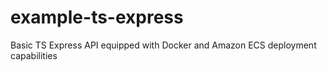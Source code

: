 # example-ts-express

Basic TS Express API equipped with Docker and Amazon ECS deployment capabilities
